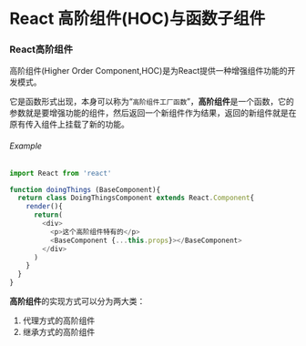 # React 高阶组件\(HOC\)与函数子组件

### React高阶组件

高阶组件\(Higher Order Component,HOC\)是为React提供一种增强组件功能的开发模式。

它是函数形式出现，本身可以称为“`高阶组件工厂函数`”，**高阶组件**是一个函数，它的参数就是要增强功能的组件，然后返回一个新组件作为结果，返回的新组件就是在原有传入组件上挂载了新的功能。

###### Example

```js
import React from 'react'

function doingThings (BaseComponent){
  return class DoingThingsComponent extends React.Component{
    render(){
      return(
        <div>
          <p>这个高阶组件特有的</p>
          <BaseComponent {...this.props}></BaseComponent>
        </div>
      )
    }
  }
}
```

**高阶组件**的实现方式可以分为两大类：

1. 代理方式的高阶组件
2. 继承方式的高阶组件




